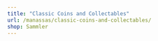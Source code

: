 ```yaml
---
title: "Classic Coins and Collectables"
url: /manassas/classic-coins-and-collectables/
shop: Sammler
---
```

